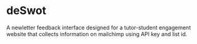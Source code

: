 # deSwot
A newletter feedback interface designed for a tutor-student engagement website that collects information on mailchimp using API key and list id. 
